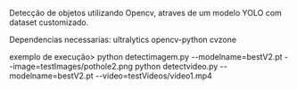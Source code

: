 Detecção de objetos utilizando Opencv, atraves de um modelo YOLO com dataset customizado.

Dependencias necessarias:
ultralytics
opencv-python
cvzone

exemplo de execução>
python detectimagem.py --modelname=bestV2.pt --image=testImages/pothole2.png
python detectvideo.py --modelname=bestV2.pt --video=testVideos/video1.mp4
